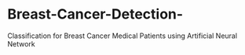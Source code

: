 # Breast-Cancer-Detection-
Classification for Breast Cancer Medical Patients using Artificial Neural Network 

